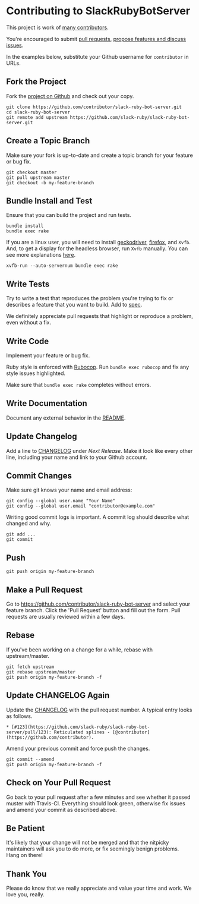 # Contributing to SlackRubyBotServer

This project is work of [many contributors](https://github.com/slack-ruby/slack-ruby-bot-server/graphs/contributors).

You're encouraged to submit [pull requests](https://github.com/slack-ruby/slack-ruby-bot-server/pulls), [propose features and discuss issues](https://github.com/slack-ruby/slack-ruby-bot-server/issues).

In the examples below, substitute your Github username for `contributor` in URLs.

## Fork the Project

Fork the [project on Github](https://github.com/slack-ruby/slack-ruby-bot-server) and check out your copy.

```
git clone https://github.com/contributor/slack-ruby-bot-server.git
cd slack-ruby-bot-server
git remote add upstream https://github.com/slack-ruby/slack-ruby-bot-server.git
```

## Create a Topic Branch

Make sure your fork is up-to-date and create a topic branch for your feature or bug fix.

```
git checkout master
git pull upstream master
git checkout -b my-feature-branch
```

## Bundle Install and Test

Ensure that you can build the project and run tests.

```
bundle install
bundle exec rake
```

If you are a linux user, you will need to install [geckodriver](https://github.com/mozilla/geckodriver/releases), [firefox](https://download-installer.cdn.mozilla.net/pub/firefox/releases/), and `Xvfb`.  
And, to get a display for the headless browser, run `Xvfb` manually. You can see more explanations [here](http://elementalselenium.com/tips/38-headless).

```
xvfb-run --auto-servernum bundle exec rake
```

## Write Tests

Try to write a test that reproduces the problem you're trying to fix or describes a feature that you want to build.
Add to [spec](spec).

We definitely appreciate pull requests that highlight or reproduce a problem, even without a fix.

## Write Code

Implement your feature or bug fix.

Ruby style is enforced with [Rubocop](https://github.com/bbatsov/rubocop).
Run `bundle exec rubocop` and fix any style issues highlighted.

Make sure that `bundle exec rake` completes without errors.

## Write Documentation

Document any external behavior in the [README](README.md).

## Update Changelog

Add a line to [CHANGELOG](CHANGELOG.md) under *Next Release*.
Make it look like every other line, including your name and link to your Github account.

## Commit Changes

Make sure git knows your name and email address:

```
git config --global user.name "Your Name"
git config --global user.email "contributor@example.com"
```

Writing good commit logs is important. A commit log should describe what changed and why.

```
git add ...
git commit
```

## Push

```
git push origin my-feature-branch
```

## Make a Pull Request

Go to https://github.com/contributor/slack-ruby-bot-server and select your feature branch.
Click the 'Pull Request' button and fill out the form. Pull requests are usually reviewed within a few days.

## Rebase

If you've been working on a change for a while, rebase with upstream/master.

```
git fetch upstream
git rebase upstream/master
git push origin my-feature-branch -f
```

## Update CHANGELOG Again

Update the [CHANGELOG](CHANGELOG.md) with the pull request number. A typical entry looks as follows.

```
* [#123](https://github.com/slack-ruby/slack-ruby-bot-server/pull/123): Reticulated splines - [@contributor](https://github.com/contributor).
```

Amend your previous commit and force push the changes.

```
git commit --amend
git push origin my-feature-branch -f
```

## Check on Your Pull Request

Go back to your pull request after a few minutes and see whether it passed muster with Travis-CI. Everything should look green, otherwise fix issues and amend your commit as described above.

## Be Patient

It's likely that your change will not be merged and that the nitpicky maintainers will ask you to do more, or fix seemingly benign problems. Hang on there!

## Thank You

Please do know that we really appreciate and value your time and work. We love you, really.
